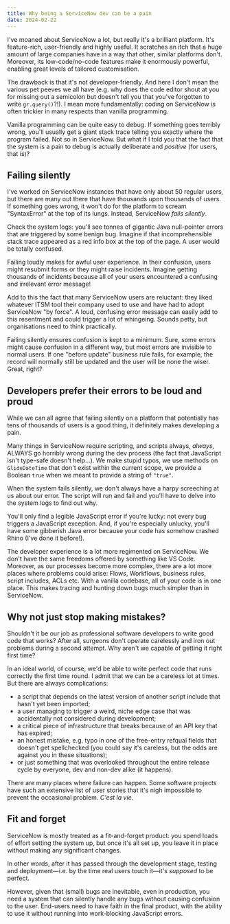 ```yaml
---
title: Why being a ServiceNow dev can be a pain
date: 2024-02-22
---
```


I've moaned about ServiceNow a lot, but really it's a brilliant platform. It's feature-rich, user-friendly and highly useful. It scratches an itch that a huge amount of large companies have in a way that other, similar platforms don't. Moreover, its low-code/no-code features make it enormously powerful, enabling great levels of tailored customisation.

The drawback is that it's not developer-friendly. And here I don't mean the various pet peeves we all have (e.g. why does the code editor shout at you for missing out a semicolon but doesn't tell you that you've forgotten to write `gr.query()`?!). I mean more fundamentally: coding on ServiceNow is often trickier in many respects than vanilla programming.

Vanilla programming can be quite easy to debug. If something goes terribly wrong, you'll usually get a giant stack trace telling you exactly where the program failed. Not so in ServiceNow. But what if I told you that the fact that the system is a pain to debug is actually deliberate and _positive_ (for users, that is)?

## Failing silently

I've worked on ServiceNow instances that have only about 50 regular users, but there are many out there that have thousands upon thousands of users. If something goes wrong, it won't do for the platform to scream "SyntaxError" at the top of its lungs. Instead, ServiceNow _fails silently_.

Check the system logs: you'll see tonnes of gigantic Java null-pointer errors that are triggered by some benign bug. Imagine if that incomprehensible stack trace appeared as a red info box at the top of the page. A user would be totally confused.

Failing loudly makes for awful user experience. In their confusion, users might resubmit forms or they might raise incidents. Imagine getting thousands of incidents because all of your users encountered a confusing and irrelevant error message!

Add to this the fact that many ServiceNow users are reluctant: they liked whatever ITSM tool their company used to use and have had to adopt ServiceNow "by force". A loud, confusing error message can easily add to this resentment and could trigger a lot of whingeing. Sounds petty, but organisations need to think practically.

Failing silently ensures confusion is kept to a minimum. Sure, some errors might cause confusion in a different way, but most errors are invisible to normal users. If one "before update" business rule fails, for example, the record will normally still be updated and the user will be none the wiser. Great, right?

## Developers prefer their errors to be loud and proud

While we can all agree that failing silently on a platform that potentially has tens of thousands of users is a good thing, it definitely makes developing a pain.

Many things in ServiceNow require scripting, and scripts always, _always_, ALWAYS go horribly wrong during the dev process (the fact that JavaScript isn't type-safe doesn't help...). We make stupid typos, we use methods on `GlideDateTime` that don't exist within the current scope, we provide a Boolean `true` when we meant to provide a string of `"true"`.

When the system fails silently, we don't always have a harpy screeching at us about our error. The script will run and fail and you'll have to delve into the system logs to find out why.

You'll only find a legible JavaScript error if you're lucky: not every bug triggers a JavaScript exception. And, if you're especially unlucky, you'll have some gibberish Java error because your code has somehow crashed Rhino (I've done it before!).

The developer experience is a lot more regimented on ServiceNow. We don't have the same freedoms offered by something like VS Code. Moreover, as our processes become more complex, there are a lot more places where problems could arise: Flows, Workflows, business rules, script includes, ACLs etc. With a vanilla codebase, all of your code is in one place. This makes tracing and hunting down bugs much simpler than in ServiceNow.

## Why not just stop making mistakes?

Shouldn't it be our job as professional software developers to write good code that works? After all, surgeons don't operate carelessly and iron out problems during a second attempt. Why aren't we capable of getting it right first time?

In an ideal world, of course, we'd be able to write perfect code that runs correctly the first time round. I admit that we can be a careless lot at times. But there are always complications:

- a script that depends on the latest version of another script include that hasn't yet been imported;
- a user managing to trigger a weird, niche edge case that was accidentally not considered during development;
- a critical piece of infrastructure that breaks because of an API key that has expired;
- an honest mistake, e.g. typo in one of the free-entry refqual fields that doesn't get spellchecked (you could say it's careless, but the odds are against you in these situations);
- or just something that was overlooked throughout the entire release cycle by everyone, dev and non-dev alike (it happens).

There are many places where failure can happen. Some software projects have such an extensive list of user stories that it's nigh impossible to prevent the occasional problem. _C'est la vie._

## Fit and forget

ServiceNow is mostly treated as a fit-and-forget product: you spend loads of effort setting the system up, but once it's all set up, you leave it in place without making any significant changes.

In other words, after it has passed through the development stage, testing and deployment&mdash;i.e. by the time real users touch it&mdash;it's _supposed_ to be perfect.

However, given that (small) bugs are inevitable, even in production, you need a system that can silently handle any bugs without causing confusion to the user. End-users need to have faith in the final product, with the ability to use it without running into work-blocking JavaScript errors.
